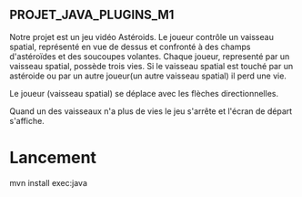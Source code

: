 ## PROJET_JAVA_PLUGINS_M1
Notre projet est un jeu vidéo Astéroids. Le joueur contrôle un vaisseau spatial, représenté en vue de dessus et confronté à des champs d'astéroïdes et des soucoupes volantes. Chaque joueur, representé par un vaisseau spatial, possède trois vies. Si le vaisseau spatial est touché par un astéroide ou par un autre joueur(un autre vaisseau spatial) il perd une vie. 

Le joueur (vaisseau spatial) se déplace avec les flèches directionnelles. 

Quand un des vaisseaux n'a plus de vies le jeu s'arrête et l'écran de départ s'affiche.

# Lancement 

mvn install exec:java
